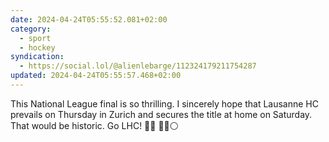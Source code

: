 ```yaml
---
date: 2024-04-24T05:55:52.081+02:00
category:
  - sport
  - hockey
syndication:
  - https://social.lol/@alienlebarge/112324179211754287
updated: 2024-04-24T05:55:57.468+02:00
---
```


This National League final is so thrilling. 
I sincerely hope that Lausanne HC prevails on Thursday in Zurich and secures the title at home on Saturday. That would be historic. 
Go LHC! 🏒🥅 🦁🔴⚪
